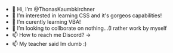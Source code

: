 - 👋 Hi, I’m @ThonasKaumbkirchner
- 👀 I’m interested in learning CSS and it's gorgeos capabilities!
- 🌱 I’m curently learning VBA!
- 💞️ I’m looking to collborate on nothing...(I rather work by myself
- 📫 How to reach me Discord? -> 
- 📫 My teacher said Im dumb :)

<!---
ThomasBaumkircher/ThomasBaumkircher is a ✨ special ✨ repository because its `README.md` (this file) appears on your GitHub profile.
You can click the Preview link to take a look at your changes.
--->
